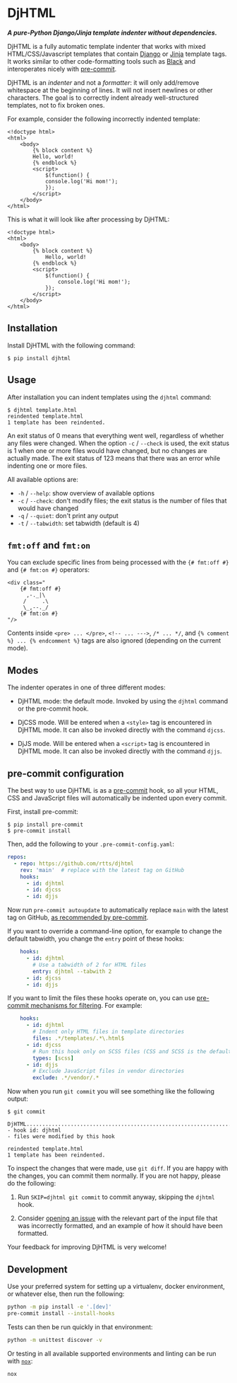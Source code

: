 # DjHTML

***A pure-Python Django/Jinja template indenter without dependencies.***

DjHTML is a fully automatic template indenter that works with mixed
HTML/CSS/Javascript templates that contain
[Django](https://docs.djangoproject.com/en/stable/ref/templates/language/)
or [Jinja](https://jinja.palletsprojects.com/templates/) template
tags. It works similar to other code-formatting tools such as
[Black](https://github.com/psf/black) and interoperates nicely with
[pre-commit](https://pre-commit.com/).

DjHTML is an _indenter_ and not a _formatter_: it will only add/remove
whitespace at the beginning of lines. It will not insert newlines or
other characters. The goal is to correctly indent already
well-structured templates, not to fix broken ones.

For example, consider the following incorrectly indented template:

```jinja
<!doctype html>
<html>
    <body>
        {% block content %}
        Hello, world!
        {% endblock %}
        <script>
            $(function() {
            console.log('Hi mom!');
            });
        </script>
    </body>
</html>
```

This is what it will look like after processing by DjHTML:

```jinja
<!doctype html>
<html>
    <body>
        {% block content %}
            Hello, world!
        {% endblock %}
        <script>
            $(function() {
                console.log('Hi mom!');
            });
        </script>
    </body>
</html>
```


## Installation

Install DjHTML with the following command:

    $ pip install djhtml


## Usage

After installation you can indent templates using the `djhtml`
command:

    $ djhtml template.html
    reindented template.html
    1 template has been reindented.

An exit status of 0 means that everything went well, regardless of
whether any files were changed. When the option `-c` / `--check` is
used, the exit status is 1 when one or more files would have changed,
but no changes are actually made. The exit status of 123 means that
there was an error while indenting one or more files.

All available options are:

- `-h` / `--help`: show overview of available options
- `-c` / `--check`: don't modify files; the exit status is the number
    of files that would have changed
- `-q` / `--quiet`: don't print any output
- `-t` / `--tabwidth`: set tabwidth (default is 4)


## `fmt:off` and `fmt:on`

You can exclude specific lines from being processed with the
`{# fmt:off #}` and `{# fmt:on #}` operators:

```jinja
<div class="
    {# fmt:off #}
      ,-._|\
     /     .\
     \_,--._/
    {# fmt:on #}
"/>
```

Contents inside `<pre> ... </pre>`, `<!-- ... --->`, `/* ... */`, and
`{% comment %} ... {% endcomment %}` tags are also ignored (depending
on the current mode).


## Modes

The indenter operates in one of three different modes:

- DjHTML mode: the default mode. Invoked by using the `djhtml` command
  or the pre-commit hook.

- DjCSS mode. Will be entered when a `<style>` tag is encountered in
  DjHTML mode. It can also be invoked directly with the command
  `djcss`.

- DjJS mode. Will be entered when a `<script>` tag is encountered in
  DjHTML mode. It can also be invoked directly with the command
  `djjs`.


## pre-commit configuration

The best way to use DjHTML is as a [pre-commit](https://pre-commit.com/)
hook, so all your HTML, CSS and JavaScript files will automatically be
indented upon every commit.

First, install pre-commit:

    $ pip install pre-commit
    $ pre-commit install

Then, add the following to your `.pre-commit-config.yaml`:

```yml
repos:
  - repo: https://github.com/rtts/djhtml
    rev: 'main'  # replace with the latest tag on GitHub
    hooks:
      - id: djhtml
      - id: djcss
      - id: djjs
```

Now run `pre-commit autoupdate` to automatically replace `main` with
the latest tag on GitHub,
[as recommended by pre-commit](https://pre-commit.com/#using-the-latest-version-for-a-repository).

If you want to override a command-line option, for example to change
the default tabwidth, you change the `entry` point of these hooks:

```yml
    hooks:
      - id: djhtml
        # Use a tabwidth of 2 for HTML files
        entry: djhtml --tabwith 2
      - id: djcss
      - id: djjs
```

If you want to limit the files these hooks operate on, you can use
[pre-commit mechanisms for filtering](https://pre-commit.com/#filtering-files-with-types).
For example:

```yml
    hooks:
      - id: djhtml
        # Indent only HTML files in template directories
        files: .*/templates/.*\.html$
      - id: djcss
        # Run this hook only on SCSS files (CSS and SCSS is the default)
        types: [scss]
      - id: djjs
        # Exclude JavaScript files in vendor directories
        exclude: .*/vendor/.*
```

Now when you run `git commit` you will see something like the
following output:

    $ git commit

    DjHTML...................................................................Failed
    - hook id: djhtml
    - files were modified by this hook

    reindented template.html
    1 template has been reindented.

To inspect the changes that were made, use `git diff`. If you are
happy with the changes, you can commit them normally. If you are not
happy, please do the following:

1. Run `SKIP=djhtml git commit` to commit anyway, skipping the
   `djhtml` hook.

2. Consider [opening an issue](https://github.com/rtts/djhtml/issues)
   with the relevant part of the input file that was incorrectly
   formatted, and an example of how it should have been formatted.

Your feedback for improving DjHTML is very welcome!

## Development

Use your preferred system for setting up a virtualenv, docker environment,
or whatever else, then run the following:

```sh
python -m pip install -e '.[dev]'
pre-commit install --install-hooks
```

Tests can then be run quickly in that environment:

```sh
python -m unittest discover -v
```

Or testing in all available supported environments and linting can be run
with [`nox`](https://nox.thea.codes):

```sh
nox
```
